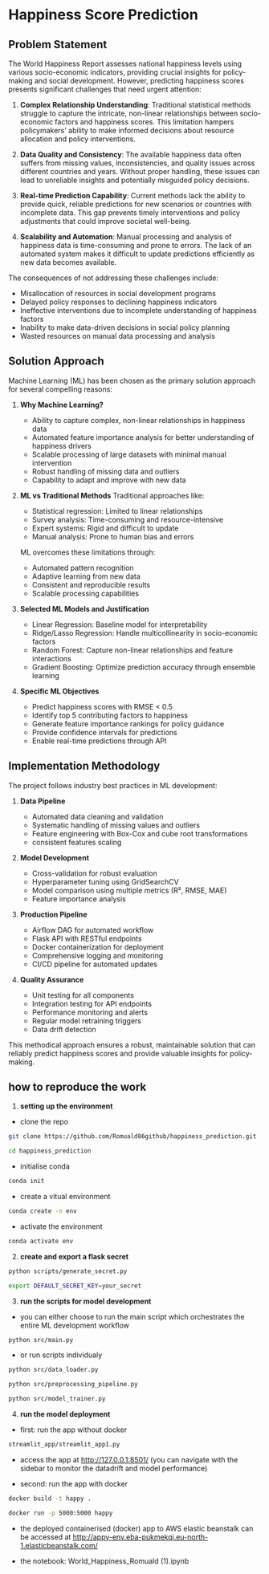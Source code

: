 
# Happiness Score Prediction

## Problem Statement

The World Happiness Report assesses national happiness levels using various socio-economic indicators, providing crucial insights for policy-making and social development. However, predicting happiness scores presents significant challenges that need urgent attention:

1. **Complex Relationship Understanding**: Traditional statistical methods struggle to capture the intricate, non-linear relationships between socio-economic factors and happiness scores. This limitation hampers policymakers' ability to make informed decisions about resource allocation and policy interventions.

2. **Data Quality and Consistency**: The available happiness data often suffers from missing values, inconsistencies, and quality issues across different countries and years. Without proper handling, these issues can lead to unreliable insights and potentially misguided policy decisions.

3. **Real-time Prediction Capability**: Current methods lack the ability to provide quick, reliable predictions for new scenarios or countries with incomplete data. This gap prevents timely interventions and policy adjustments that could improve societal well-being.

4. **Scalability and Automation**: Manual processing and analysis of happiness data is time-consuming and prone to errors. The lack of an automated system makes it difficult to update predictions efficiently as new data becomes available.

The consequences of not addressing these challenges include:
- Misallocation of resources in social development programs
- Delayed policy responses to declining happiness indicators
- Ineffective interventions due to incomplete understanding of happiness factors
- Inability to make data-driven decisions in social policy planning
- Wasted resources on manual data processing and analysis

## Solution Approach

Machine Learning (ML) has been chosen as the primary solution approach for several compelling reasons:

1. **Why Machine Learning?**
   - Ability to capture complex, non-linear relationships in happiness data
   - Automated feature importance analysis for better understanding of happiness drivers
   - Scalable processing of large datasets with minimal manual intervention
   - Robust handling of missing data and outliers
   - Capability to adapt and improve with new data

2. **ML vs Traditional Methods**
   Traditional approaches like:
   - Statistical regression: Limited to linear relationships
   - Survey analysis: Time-consuming and resource-intensive
   - Expert systems: Rigid and difficult to update
   - Manual analysis: Prone to human bias and errors
   
   ML overcomes these limitations through:
   - Automated pattern recognition
   - Adaptive learning from new data
   - Consistent and reproducible results
   - Scalable processing capabilities

3. **Selected ML Models and Justification**
   - Linear Regression: Baseline model for interpretability
   - Ridge/Lasso Regression: Handle multicollinearity in socio-economic factors
   - Random Forest: Capture non-linear relationships and feature interactions
   - Gradient Boosting: Optimize prediction accuracy through ensemble learning

4. **Specific ML Objectives**
   - Predict happiness scores with RMSE < 0.5
   - Identify top 5 contributing factors to happiness
   - Generate feature importance rankings for policy guidance
   - Provide confidence intervals for predictions
   - Enable real-time predictions through API

## Implementation Methodology

The project follows industry best practices in ML development:

1. **Data Pipeline**
   - Automated data cleaning and validation
   - Systematic handling of missing values and outliers
   - Feature engineering with Box-Cox and cube root transformations
   - consistent features scaling
   

2. **Model Development**
   - Cross-validation for robust evaluation
   - Hyperparameter tuning using GridSearchCV
   - Model comparison using multiple metrics (R², RMSE, MAE)
   - Feature importance analysis
 

3. **Production Pipeline**
   - Airflow DAG for automated workflow
   - Flask API with RESTful endpoints
   - Docker containerization for deployment
   - Comprehensive logging and monitoring
   - CI/CD pipeline for automated updates

4. **Quality Assurance**
   - Unit testing for all components
   - Integration testing for API endpoints
   - Performance monitoring and alerts
   - Regular model retraining triggers
   - Data drift detection

This methodical approach ensures a robust, maintainable solution that can reliably predict happiness scores and provide valuable insights for policy-making.


## how to reproduce the work

1. **setting up the environment**
   
- clone the repo
```bash
git clone https://github.com/Romuald86github/happiness_prediction.git
```
```bash
cd happiness_prediction
```

- initialise conda
```bash
conda init
```

- create a vitual environment
```bash
conda create -n env
```

- activate the environment 
```bash
conda activate env
```

2. **create and export a flask secret**

```bash
python scripts/generate_secret.py
```
```bash
export DEFAULT_SECRET_KEY=your_secret
```

3. **run the scripts for model development**

- you can either choose to run the main script which orchestrates the entire ML development workflow
```bash
python src/main.py
```

- or run scripts individualy

```bash
python src/data_loader.py
```
```bash
python src/preprocessing_pipeline.py
```
```bash
python src/model_trainer.py
```


4. **run the model deployment**

- first: run the app without docker
```bash
streamlit_app/streamlit_app1.py
```
- access the app at http://127.0.0.1:8501/ (you can navigate with the sidebar to monitor the datadrift and model performance)

- second: run the app with docker
```bash
docker build -t happy .
```
```bash
docker run -p 5000:5000 happy
```
- the deployed containerised (docker) app to AWS elastic beanstalk can be accessed at http://appy-env.eba-pukmekqi.eu-north-1.elasticbeanstalk.com/





- the notebook: World_Happiness_Romuald (1).ipynb



